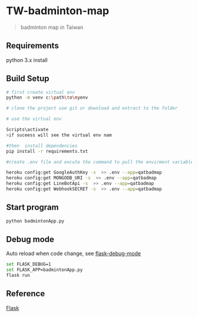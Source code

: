 # TW-badminton-map

> badminton map in Taiwan

## Requirements

python 3.x install

## Build Setup

``` bash
# first create virtual env
python -m venv c:\path\to\myenv 

# clone the project use git or download and extract to the folder

# use the virtual env

Scripts\activate 
>if suceess will see the virtual env nam 

#then  install dependencies
pip install -r requirements.txt

#create .env file and excute the command to pull the envirment variable to local 

heroku config:get GoogleAuthKey -s  >> .env --app=qatbadmap
heroku config:get MONGODB_URI -s  >> .env --app=qatbadmap
heroku config:get LineBotApi -s  >> .env --app=qatbadmap
heroku config:get WebhookSECRET -s  >> .env --app=qatbadmap
```

## Start program

``` bash
python badmintonApp.py
```

## Debug mode

Auto reload when code change, see [flask-debug-mode](http://flask.pocoo.org/docs/0.12/quickstart/#debug-mode)

``` bash
set FLASK_DEBUG=1
set FLASK_APP=badmintonApp.py
flask run
```

## Reference

[Flask](http://flask.pocoo.org/docs/0.12/quickstart/#)